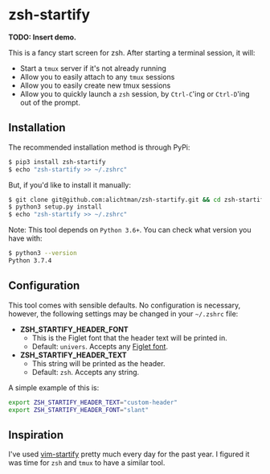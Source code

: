 # zsh-startify

**TODO: Insert demo.**

This is a fancy start screen for zsh. After starting a terminal session, it will:

+ Start a `tmux` server if it's not already running
+ Allow you to easily attach to any `tmux` sessions
+ Allow you to easily create new tmux sessions
+ Allow you to quickly launch a `zsh` session, by `Ctrl-C`'ing or `Ctrl-D`'ing out of the prompt.

## Installation

The recommended installation method is through PyPi:

```bash
$ pip3 install zsh-startify
$ echo "zsh-startify >> ~/.zshrc"
```

But, if you'd like to install it manually:

```bash
$ git clone git@github.com:alichtman/zsh-startify.git && cd zsh-startify
$ python3 setup.py install
$ echo "zsh-startify >> ~/.zshrc"
```

Note: This tool depends on `Python 3.6+`. You can check what version you have with:

```bash
$ python3 --version
Python 3.7.4
```

## Configuration

This tool comes with sensible defaults. No configuration is necessary, however, the following settings may be changed in your `~/.zshrc` file:

- **ZSH_STARTIFY_HEADER_FONT**
	+ This is the Figlet font that the header text will be printed in.
	+ Default: `univers`. Accepts any [Figlet font](http://www.figlet.org/examples.html).
- **ZSH_STARTIFY_HEADER_TEXT**
	+ This string will be printed as the header.
	+ Default: `zsh`. Accepts any string.

A simple example of this is:

```bash
export ZSH_STARTIFY_HEADER_TEXT="custom-header"
export ZSH_STARTIFY_HEADER_FONT="slant"
```

## Inspiration

I've used [vim-startify](https://github.com/mhinz/vim-startify) pretty much every day for the past year. I figured it was time for `zsh` and `tmux` to have a similar tool.
